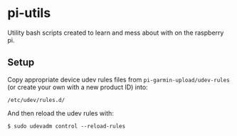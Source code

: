 # pi-utils
Utility bash scripts created to learn and mess about with on the raspberry pi.

## Setup
Copy appropriate device udev rules files from `pi-garmin-upload/udev-rules` (or create your own with a new product ID) into:
```
/etc/udev/rules.d/
```
And then reload the udev rules with:
```
$ sudo udevadm control --reload-rules
```
